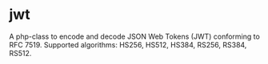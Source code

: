 # jwt
A php-class to encode and decode JSON Web Tokens (JWT) conforming to RFC 7519. Supported algorithms: HS256, HS512, HS384, RS256, RS384, RS512.
